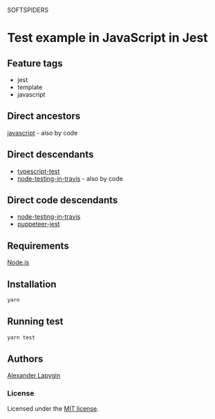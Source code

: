 SOFTSPIDERS

# Test example in JavaScript in Jest


## Feature tags

- jest
- template
- javascript

## Direct ancestors

[javascript](https://github.com/softspiders/javascript) - also by code

## Direct descendants

* [typescript-test](https://github.com/softspiders/typescript-test)
* [node-testing-in-travis](https://github.com/softspiders/node-testing-in-travis) - also by code


## Direct code descendants

* [node-testing-in-travis](https://github.com/softspiders/node-testing-in-travis)
* [puppeteer-jest](https://github.com/softspiders/puppeteer-jest)


## Requirements

[Node.js](https://nodejs.org/en/download/package-manager/)

## Installation

```sh
yarn
```

## Running test

```sh
yarn test
```

## Authors

[Alexander Lapygin](https://github.com/AlexanderLapygin)

### License

Licensed under the [MIT license](./LICENSE).
